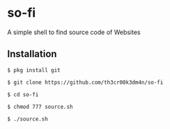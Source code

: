 <h1>so-fi</h1>
A simple shell to find source code of Websites

<h2>Installation</h2>


```
$ pkg install git

$ git clone https://github.com/th3cr00k3dm4n/so-fi

$ cd so-fi

$ chmod 777 source.sh

$ ./source.sh

```
